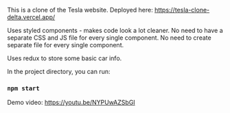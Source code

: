 This is a clone of the Tesla website. Deployed here:
https://tesla-clone-delta.vercel.app/

Uses styled components - makes code look a lot cleaner. No need to have a separate CSS and JS file for every single component. No need to create separate file for every single component. 

Uses redux to store some basic car info.

In the project directory, you can run:

### `npm start`

Demo video: https://youtu.be/NYPUwAZSbGI
